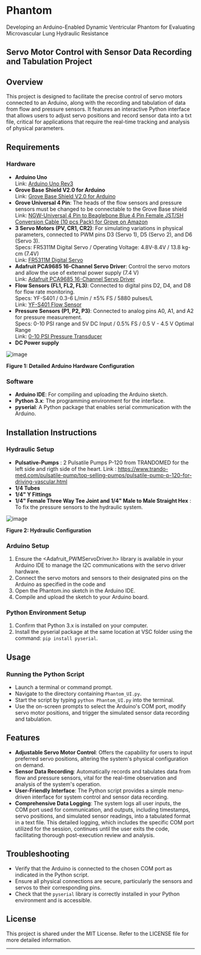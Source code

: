 # Phantom
Developing an Arduino-Enabled Dynamic Ventricular Phantom for Evaluating Microvascular Lung Hydraulic Resistance

## Servo Motor Control with Sensor Data Recording and Tabulation Project

## Overview
This project is designed to facilitate the precise control of servo motors connected to an Arduino, along with the recording and tabulation of data from flow and pressure sensors. It features an interactive Python interface that allows users to adjust servo positions and record sensor data into a txt file, critical for applications that require the real-time tracking and analysis of physical parameters.

## Requirements

### Hardware
- **Arduino Uno**  
  Link: [Arduino Uno Rev3](https://store-usa.arduino.cc/products/arduino-uno-rev3?queryID=undefined&selectedStore=us)
- **Grove Base Shield V2.0 for Arduino**  
  Link: [Grove Base Shield V2.0 for Arduino](https://store-usa.arduino.cc/products/grove-base-shield-v2-0-for-arduino)
- **Grove Universal 4 Pin**: The heads of the flow sensors and pressure sensors must be changed to be connectable to the Grove Base shield  
  Link: [NGW-Universal 4 Pin to Beaglebone Blue 4 Pin Female JST/SH Conversion Cable (10 pcs Pack) for Grove on Amazon](#) 
- **3 Servo Motors (PV, CR1, CR2)**: For simulating variations in physical parameters, connected to PWM pins D3 (Servo 1), D5 (Servo 2), and D6 (Servo 3).  
  Specs: FR5311M Digital Servo / Operating Voltage: 4.8V-8.4V / 13.8 kg-cm (7.4V)  
  Link: [FR5311M Digital Servo](https://abra-electronics.com/sensors/sensors-liquid-flow/sen0216-gravity-digital-water-flow-sensor-for-arduino-1-8.html)
- **Adafruit PCA9685 16-Channel Servo Driver**: Control the servo motors and allow the use of external power supply (7.4 V)  
  Link: [Adafruit PCA9685 16-Channel Servo Driver](https://www.adafruit.com/product/815)
- **Flow Sensors (FL1, FL2, FL3)**: Connected to digital pins D2, D4, and D8 for flow rate monitoring.  
  Specs: YF-S401 / 0.3-6 L/min / ±5% FS / 5880 pulses/L   
  Link: [YF-S401 Flow Sensor](https://abra-electronics.com/sensors/sensors-liquid-flow/sen0216-gravity-digital-water-flow-sensor-for-arduino-1-8.html)
- **Pressure Sensors (P1, P2, P3)**: Connected to analog pins A0, A1, and A2 for pressure measurement.  
  Specs: 0-10 PSI range and 5V DC Input / 0.5% FS / 0.5 V - 4.5 V Optimal Range  
  Link: [0-10 PSI Pressure Transducer](https://snapklik.com/en-ca/product/pressure-transducer-stainless-pressure-transducer-5-psi-pressure-transducer-sensor-10-psi-steel-pressure-sender-sensor-g1-4-for-oil-tank-gas-tank-and-tank-0-10psi-0-10psi/0P2P4PL7318L5)
- **DC Power supply**
  
![image](https://github.com/Fredmichll/Phantom/assets/149977886/fe1bf998-b674-4a97-bbc9-5824daf53194)

**Figure 1: Detailed Arduino Hardware Configuration**

### Software
- **Arduino IDE**: For compiling and uploading the Arduino sketch.
- **Python 3.x**: The programming environment for the interface.
- **pyserial**: A Python package that enables serial communication with the Arduino.
  
## Installation Instructions

### Hydraulic Setup
- **Pulsative-Pumps** : 2 Pulsatile Pumps P-120 from TRANDOMED for the left side and rigth side of the heart.
  Link : https://www.trando-med.com/pulsatile-pump/top-selling-pumps/pulsatile-pump-p-120-for-driving-vascular.html
- **1/4 Tubes**
- **1/4" Y Fittings**
- **1/4" Female Three Way Tee Joint and 1/4" Male to Male Straight Hex** : To fix the pressure sensors to the hydraulic system.

![image](https://github.com/Fredmichll/Phantom/assets/149977886/ca6718d9-69b5-4a1f-8225-fc4590b9d5d3)

**Figure 2: Hydraulic Configuration**

### Arduino Setup
1. Ensure the <Adafruit_PWMServoDriver.h> library is available in your Arduino IDE to manage the I2C communications with the servo driver hardware.
2. Connect the servo motors and sensors to their designated pins on the Arduino as specified in the code and 
3. Open the Phantom.ino sketch in the Arduino IDE.
4. Compile and upload the sketch to your Arduino board.
   
### Python Environment Setup
1. Confirm that Python 3.x is installed on your computer.
2. Install the pyserial package at the same location at VSC folder using the command: `pip install pyserial`.

## Usage

### Running the Python Script
- Launch a terminal or command prompt.
- Navigate to the directory containing `Phantom_UI.py`.
- Start the script by typing `python Phantom_UI.py` into the terminal.
- Use the on-screen prompts to select the Arduino's COM port, modify servo motor positions, and trigger the simulated sensor data recording and tabulation.

## Features
- **Adjustable Servo Motor Control**: Offers the capability for users to input preferred servo positions, altering the system's physical configuration on demand.
- **Sensor Data Recording**: Automatically records and tabulates data from flow and pressure sensors, vital for the real-time observation and analysis of the system's operation.
- **User-Friendly Interface**: The Python script provides a simple menu-driven interface for system control and sensor data recording.
- **Comprehensive Data Logging**: The system logs all user inputs, the COM port used for communication, and outputs, including timestamps, servo positions, and simulated sensor readings, into a tabulated format       in a text file. This detailed logging, which includes the specific COM port utilized for the session, continues until the user exits the code, facilitating thorough post-execution review and analysis.
  
## Troubleshooting
- Verify that the Arduino is connected to the chosen COM port as indicated in the Python script.
- Ensure all physical connections are secure, particularly the sensors and servos to their corresponding pins.
- Check that the `pyserial` library is correctly installed in your Python environment and is accessible.

## License
This project is shared under the MIT License. Refer to the LICENSE file for more detailed information.

---
